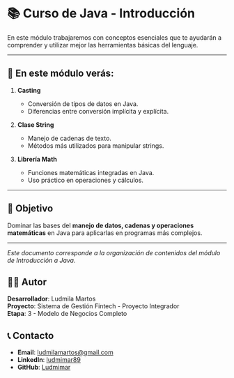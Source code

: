 # 📚 Curso de Java - Introducción

En este módulo trabajaremos con conceptos esenciales que te ayudarán a comprender y utilizar mejor las herramientas básicas del lenguaje.

---

## 🔎 En este módulo verás:

1. **Casting**  
   - Conversión de tipos de datos en Java.  
   - Diferencias entre conversión implícita y explícita.  

2. **Clase String**  
   - Manejo de cadenas de texto.  
   - Métodos más utilizados para manipular strings.  

3. **Librería Math**  
   - Funciones matemáticas integradas en Java.  
   - Uso práctico en operaciones y cálculos.  

---

## 🎯 Objetivo
Dominar las bases del **manejo de datos, cadenas y operaciones matemáticas** en Java para aplicarlas en programas más complejos.  

---

*Este documento corresponde a la organización de contenidos del módulo de Introducción a Java.*

## 👨‍💻 Autor

**Desarrollador**: Ludmila Martos  
**Proyecto**: Sistema de Gestión Fintech - Proyecto Integrador  
**Etapa**: 3 - Modelo de Negocios Completo

## 📞 Contacto

- **Email**: [ludmilamartos@gmail.com](mailto:ludmilamartos@gmail.com)
- **LinkedIn**: [ludmimar89](https://www.linkedin.com/in/ludmimar89/)
- **GitHub**: [Ludmimar](https://github.com/Ludmimar)
